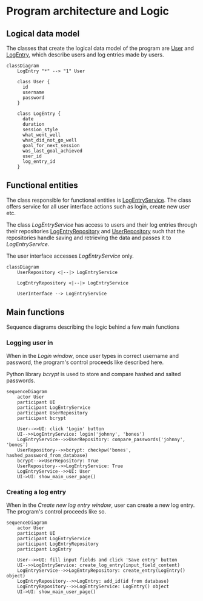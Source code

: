 # Program architecture and Logic

## Logical data model
The classes that create the logical data model of the program are [User](https://github.com/jooniku/ohjelmistotekniikka_23/tree/master/training_log_app/src/entities/user.py) and [LogEntry](https://github.com/jooniku/ohjelmistotekniikka_23/tree/master/training_log_app/src/entities/log_entry.py), which describe users and log entries made by users.

```mermaid
classDiagram
    LogEntry "*" --> "1" User
    
    class User {
      id
      username
      password
    }
    
    class LogEntry {
      date
      duration
      session_style
      what_went_well
      what_did_not_go_well
      goal_for_next_session
      was_last_goal_achieved
      user_id
      log_entry_id
    }
```

## Functional entities
The class responsible for functional entities is [LogEntryService](https://github.com/jooniku/ohjelmistotekniikka_23/blob/master/training_log_app/src/services/log_entry_service.py). The class offers service for all user interface actions such as login, create new user etc.

The class _LogEntryService_ has access to users and their log entries through their repositories [LogEntryRepository](https://github.com/jooniku/ohjelmistotekniikka_23/blob/master/training_log_app/src/repositories/log_entry_repository.py) and [UserRepository](https://github.com/jooniku/ohjelmistotekniikka_23/blob/master/training_log_app/src/repositories/user_repository.py) such that the repositories handle saving and retrieving the data and passes it to _LogEntryService_.

The user interface accesses _LogEntryService_ only. 

```mermaid
classDiagram
    UserRepository <|--|> LogEntryService
    
    LogEntryRepository <|--|> LogEntryService
    
    UserInterface --> LogEntryService
```
## Main functions
Sequence diagrams describing the logic behind a few main functions

### Logging user in
When in the _Login window_, once user types in correct username and password, the program's control proceeds like described here.

Python library _bcrypt_ is used to store and compare hashed and salted passwords.

```mermaid
sequenceDiagram
    actor User
    participant UI
    participant LogEntryService
    participant UserRepository
    participant bcrypt
    
    User-->>UI: click 'Login' button
    UI-->>LogEntryService: login('johnny', 'bones')
    LogEntryService-->>UserRepository: compare_passwords('johnny', 'bones')
    UserRepository-->>bcrypt: checkpw('bones', hashed_password_from_database)
    bcrypt-->>UserRepository: True
    UserRepository-->>LogEntryService: True
    LogEntryService-->>UI: User
    UI->UI: show_main_user_page()
```
### Creating a log entry
When in the _Create new log entry window_, user can create a new log entry. The program's control proceeds like so.

```mermaid
sequenceDiagram
    actor User
    participant UI
    participant LogEntryService
    participant LogEntryRepository
    participant LogEntry
    
    User-->>UI: fill input fields and click 'Save entry' button
    UI-->>LogEntryService: create_log_entry(input_field_content)
    LogEntryService-->>LogEntryRepository: create_entry(LogEntry() object)
    LogEntryRepository-->>LogEntry: add_id(id from database)
    LogEntryRepository-->>LogEntryService: LogEntry() object
    UI->UI: show_main_user_page()
    

```
